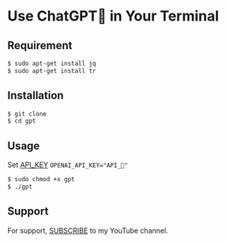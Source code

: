 
# Use ChatGPT🤖 in Your Terminal

## Requirement

```bash
$ sudo apt-get install jq
$ sudo apt-get install tr
```
    
## Installation


```bash
$ git clone
$ cd gpt
```
    
## Usage


Set [API_KEY](https://openai.com/api/)
`OPENAI_API_KEY="API_🔑"`
```bash
$ sudo chmod +x gpt
$ ./gpt
```


## Support

For support, [SUBSCRIBE](https://www.youtube.com/@techghoshal) to my YouTube channel.

